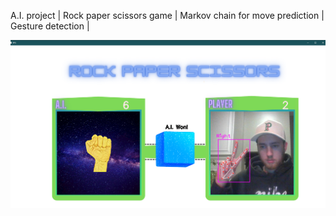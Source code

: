 A.I. project |
Rock paper scissors game |
Markov chain for move prediction |
Gesture detection |

![](/rps.png)

